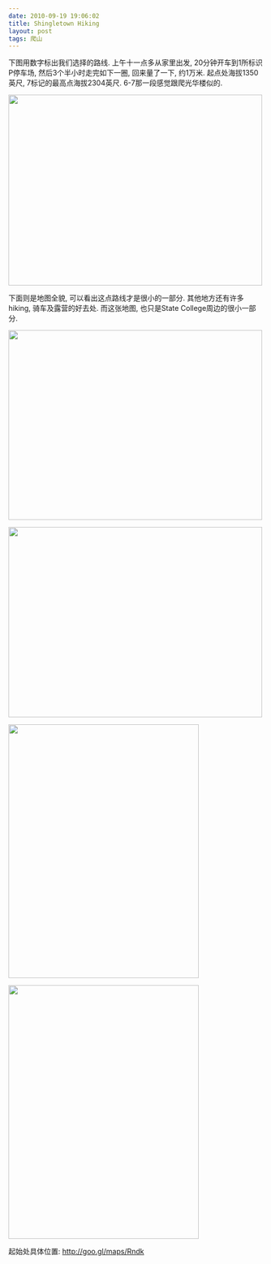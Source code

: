 ```yaml
---
date: 2010-09-19 19:06:02
title: Shingletown Hiking
layout: post
tags: 爬山
---
```

<!--more-->

下图用数字标出我们选择的路线. 上午十一点多从家里出发, 20分钟开车到1所标识P停车场, 然后3个半小时走完如下一圈, 回来量了一下, 约1万米. 起点处海拔1350英尺, 7标记的最高点海拔2304英尺. 6-7那一段感觉跟爬光华楼似的.

<a href="http://pic.ztpala.com/wp-content/uploads/2010/09/Screen-shot-2010-09-19-at-6.28.56-PM.png"><img class="alignnone size-medium wp-image-3932" title="Screen shot 2010-09-19 at 6.28.56 PM" src="http://pic.ztpala.com/wp-content/uploads/2010/09/Screen-shot-2010-09-19-at-6.28.56-PM-500x376.png" alt="" width="500" height="376" /></a>

下面则是地图全貌, 可以看出这点路线才是很小的一部分. 其他地方还有许多hiking, 骑车及露营的好去处. 而这张地图, 也只是State College周边的很小一部分.

<a href="http://pic.ztpala.com/wp-content/uploads/2010/09/Screen-shot-2010-09-19-at-6.29.35-PM.png"><img class="alignnone size-medium wp-image-3933" title="Screen shot 2010-09-19 at 6.29.35 PM" src="http://pic.ztpala.com/wp-content/uploads/2010/09/Screen-shot-2010-09-19-at-6.29.35-PM-500x374.png" alt="" width="500" height="374" /></a>

<a href="http://pic.ztpala.com/wp-content/uploads/2010/09/IMG_0115.jpg"><img class="alignnone size-medium wp-image-3936" title="IMG_0115" src="http://pic.ztpala.com/wp-content/uploads/2010/09/IMG_0115-500x375.jpg" alt="" width="500" height="375" /></a>

<a href="http://pic.ztpala.com/wp-content/uploads/2010/09/IMG_0110.jpg"><img class="alignnone size-medium wp-image-3935" title="IMG_0110" src="http://pic.ztpala.com/wp-content/uploads/2010/09/IMG_0110-375x500.jpg" alt="" width="375" height="500" /></a>

<a href="http://pic.ztpala.com/wp-content/uploads/2010/09/IMG_0105.jpg"><img class="alignnone size-medium wp-image-3934" title="IMG_0105" src="http://pic.ztpala.com/wp-content/uploads/2010/09/IMG_0105-375x500.jpg" alt="" width="375" height="500" /></a>

起始处具体位置: <a href="http://goo.gl/maps/Rndk" target="_blank">http://goo.gl/maps/Rndk</a>
